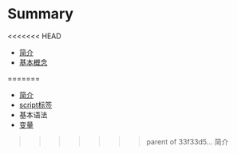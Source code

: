 # Summary

<<<<<<< HEAD
* [简介](简介/README.md)
* [基本概念](./基本概念.md)

=======
* [简介](README.md)
* [script标签](scriptbiao-qian.md)
* 基本语法
* [变量](chapter1.md)
>>>>>>> parent of 33f33d5... 简介

